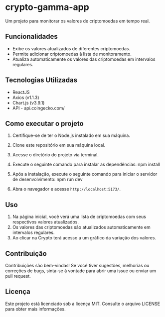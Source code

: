 # crypto-gamma-app
Um projeto para monitorar os valores de criptomoedas em tempo real.

## Funcionalidades

- Exibe os valores atualizados de diferentes criptomoedas.
- Permite adicionar criptomoedas à lista de monitoramento.
- Atualiza automaticamente os valores das criptomoedas em intervalos regulares.
## Tecnologias Utilizadas

- ReactJS
- Axios (v1.1.3)
- Chart.js (v3.9.1)
- API - api.coingecko.com/
## Como executar o projeto

1. Certifique-se de ter o Node.js instalado em sua máquina.
2. Clone este repositório em sua máquina local.
3. Acesse o diretório do projeto via terminal.
4. Execute o seguinte comando para instalar as dependências:
npm install
5. Após a instalação, execute o seguinte comando para iniciar o servidor de desenvolvimento:
npm run dev

6. Abra o navegador e acesse `http://localhost:5173/`.

## Uso

1. Na página inicial, você verá uma lista de criptomoedas com seus respectivos valores atualizados.
2. Os valores das criptomoedas são atualizados automaticamente em intervalos regulares. 
3. Ao clicar na Crypto terá acesso a um gráfico da variação dos valores.

## Contribuição

Contribuições são bem-vindas! Se você tiver sugestões, melhorias ou correções de bugs, sinta-se à vontade para abrir uma issue ou enviar um pull request.

## Licença

Este projeto está licenciado sob a licença MIT. Consulte o arquivo LICENSE para obter mais informações.


